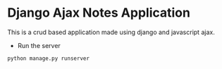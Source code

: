 # Django Ajax Notes Application

This is a crud based application made using django and javascript ajax.

- Run the server
```batch
python manage.py runserver
```